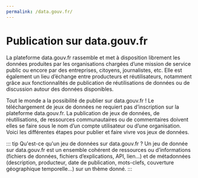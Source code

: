 ```yaml
---
permalink: /data.gouv.fr/
---
```


# Publication sur data.gouv.fr

<CurrentGroupToc></CurrentGroupToc>

La plateforme data.gouv.fr rassemble et met à disposition librement les données produites par les organisations chargées d’une mission de service public ou encore par des entreprises, citoyens, journalistes, etc. Elle est également un lieu d’échange entre producteurs et réutilisateurs, notamment grâce aux fonctionnalités de publication de réutilisations de données ou de discussion autour des données disponibles.

Tout le monde a la possibilité de publier sur data.gouv.fr ! Le téléchargement de jeux de données ne requiert pas d’inscription sur la plateforme data.gouv.fr. La publication de jeux de données, de réutilisations,
 de ressources communautaires ou de commentaires doivent elles se faire sous le nom d’un compte utilisateur ou d’une organisation. Voici les différentes étapes pour publier et faire vivre vos jeux de données. 
 
 ::: tip Qu'est-ce qu'un jeu de données sur data.gouv.fr ?
 Un jeu de donnée sur data.gouv.fr est un ensemble cohérent de ressources ou d’informations (fichiers de données, fichiers d’explications, API, lien...) et de métadonnées (description, producteur, date de publication, mots-clefs, couverture géographique temporelle...) sur un thème donné.
 :::